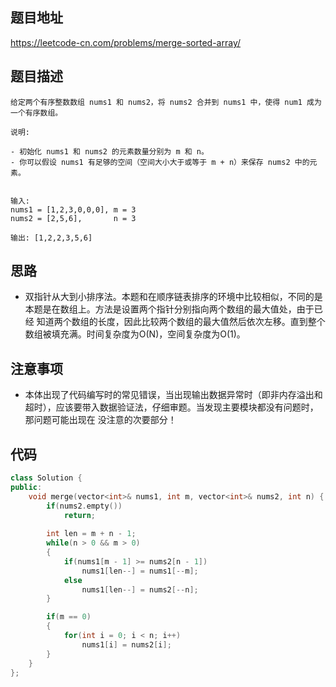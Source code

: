 ## 题目地址
https://leetcode-cn.com/problems/merge-sorted-array/

## 题目描述
```
给定两个有序整数数组 nums1 和 nums2，将 nums2 合并到 nums1 中，使得 num1 成为一个有序数组。

说明:

- 初始化 nums1 和 nums2 的元素数量分别为 m 和 n。
- 你可以假设 nums1 有足够的空间（空间大小大于或等于 m + n）来保存 nums2 中的元素。


输入:
nums1 = [1,2,3,0,0,0], m = 3
nums2 = [2,5,6],       n = 3

输出: [1,2,2,3,5,6]

```

## 思路

- 双指针从大到小排序法。本题和在顺序链表排序的环境中比较相似，不同的是本题是在数组上。方法是设置两个指针分别指向两个数组的最大值处，由于已经
知道两个数组的长度，因此比较两个数组的最大值然后依次左移。直到整个数组被填充满。时间复杂度为O(N)，空间复杂度为O(1)。

## 注意事项
- 本体出现了代码编写时的常见错误，当出现输出数据异常时（即非内存溢出和超时），应该要带入数据验证法，仔细审题。当发现主要模块都没有问题时，那问题可能出现在
没注意的次要部分！


## 代码
```c++
class Solution {
public:
    void merge(vector<int>& nums1, int m, vector<int>& nums2, int n) {
        if(nums2.empty())
            return;
        
        int len = m + n - 1;
        while(n > 0 && m > 0)
        {
            if(nums1[m - 1] >= nums2[n - 1])
                nums1[len--] = nums1[--m];
            else
                nums1[len--] = nums2[--n];
        }

        if(m == 0)
        {
            for(int i = 0; i < n; i++)
                nums1[i] = nums2[i];
        }
    }
};
```
